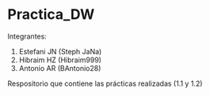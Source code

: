 # Practica_DW
Integrantes:
1. Estefani JN  (Steph JaNa)
2. Hibraim HZ (Hibraim999)
3. Antonio AR (BAntonio28)


Respositorio que contiene las prácticas realizadas (1.1 y 1.2)
